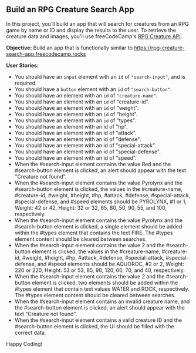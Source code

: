 ## Build an RPG Creature Search App

In this project, you'll build an app that will search for creatures from an RPG game by name or ID and display the results to the user. To retrieve the creature data and images, you'll use freeCodeCamp's [RPG Creature API](https://rpg-creature-api.freecodecamp.rocks/).

**Objective:** Build an app that is functionally similar to https://rpg-creature-search-app.freecodecamp.rocks

**User Stories:**

- You should have an `input` element with an `id` of `"search-input"`, and is required.
- You should have a `button` element with an `id` of `"search-button"`.
- You should have an element with an `id` of `"creature-name"`.
- You should have an element with an `id` of "creature-id".
- You should have an element with an `id` of "weight".
- You should have an element with an `id` of "height".
- You should have an element with an `id` of "types".
- You should have an element with an id of "hp".
- You should have an element with an id of "attack".
- You should have an element with an id of "defense".
- You should have an element with an id of "special-attack".
- You should have an element with an id of "special-defense".
- You should have an element with an id of "speed".
- When the #search-input element contains the value Red and the #search-button element is clicked, an alert should appear with the text "Creature not found".
- When the #search-input element contains the value Pyrolynx and the #search-button element is clicked, the values in the #creature-name, #creature-id, #weight, #height, #hp, #attack, #defense, #special-attack, #special-defense, and #speed elements should be PYROLYNX, #1 or 1, Weight: 42 or 42, Height: 32 or 32, 65, 80, 50, 90, 55, and 100, respectively.
- When the #search-input element contains the value Pyrolynx and the #search-button element is clicked, a single element should be added within the #types element that contains the text FIRE. The #types element content should be cleared between searches.
- When the #search-input element contains the value 2 and the #search-button element is clicked, the values in the #creature-name, #creature-id, #weight, #height, #hp, #attack, #defense, #special-attack, #special-defense, and #speed elements should be AQUOROC, #2 or 2, Weight: 220 or 220, Height: 53 or 53, 85, 90, 120, 60, 70, and 40, respectively.
- When the #search-input element contains the value 2 and the #search-button element is clicked, two elements should be added within the #types element that contain text values WATER and ROCK, respectively. The #types element content should be cleared between searches.
- When the #search-input element contains an invalid creature name, and the #search-button element is clicked, an alert should appear with the text "Creature not found".
- When the #search-input element contains a valid creature ID and the #search-button element is clicked, the UI should be filled with the correct data.

Happy Coding!
